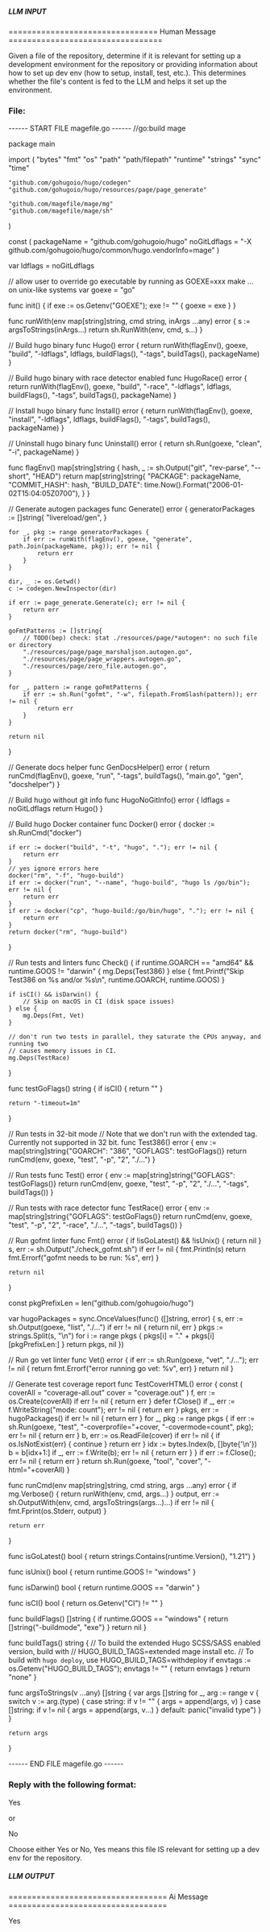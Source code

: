 ##### LLM INPUT #####
================================ Human Message =================================

Given a file of the repository, determine if it is relevant for setting up a development environment for the repository or providing information about how to set up dev env (how to setup, install, test, etc.). This determines whether the file's content is fed to the LLM and helps it set up the environment.

### File:
------ START FILE magefile.go ------
//go:build mage

package main

import (
	"bytes"
	"fmt"
	"os"
	"path"
	"path/filepath"
	"runtime"
	"strings"
	"sync"
	"time"

	"github.com/gohugoio/hugo/codegen"
	"github.com/gohugoio/hugo/resources/page/page_generate"

	"github.com/magefile/mage/mg"
	"github.com/magefile/mage/sh"
)

const (
	packageName  = "github.com/gohugoio/hugo"
	noGitLdflags = "-X github.com/gohugoio/hugo/common/hugo.vendorInfo=mage"
)

var ldflags = noGitLdflags

// allow user to override go executable by running as GOEXE=xxx make ... on unix-like systems
var goexe = "go"

func init() {
	if exe := os.Getenv("GOEXE"); exe != "" {
		goexe = exe
	}
}

func runWith(env map[string]string, cmd string, inArgs ...any) error {
	s := argsToStrings(inArgs...)
	return sh.RunWith(env, cmd, s...)
}

// Build hugo binary
func Hugo() error {
	return runWith(flagEnv(), goexe, "build", "-ldflags", ldflags, buildFlags(), "-tags", buildTags(), packageName)
}

// Build hugo binary with race detector enabled
func HugoRace() error {
	return runWith(flagEnv(), goexe, "build", "-race", "-ldflags", ldflags, buildFlags(), "-tags", buildTags(), packageName)
}

// Install hugo binary
func Install() error {
	return runWith(flagEnv(), goexe, "install", "-ldflags", ldflags, buildFlags(), "-tags", buildTags(), packageName)
}

// Uninstall hugo binary
func Uninstall() error {
	return sh.Run(goexe, "clean", "-i", packageName)
}

func flagEnv() map[string]string {
	hash, _ := sh.Output("git", "rev-parse", "--short", "HEAD")
	return map[string]string{
		"PACKAGE":     packageName,
		"COMMIT_HASH": hash,
		"BUILD_DATE":  time.Now().Format("2006-01-02T15:04:05Z0700"),
	}
}

// Generate autogen packages
func Generate() error {
	generatorPackages := []string{
		"livereload/gen",
	}

	for _, pkg := range generatorPackages {
		if err := runWith(flagEnv(), goexe, "generate", path.Join(packageName, pkg)); err != nil {
			return err
		}
	}

	dir, _ := os.Getwd()
	c := codegen.NewInspector(dir)

	if err := page_generate.Generate(c); err != nil {
		return err
	}

	goFmtPatterns := []string{
		// TODO(bep) check: stat ./resources/page/*autogen*: no such file or directory
		"./resources/page/page_marshaljson.autogen.go",
		"./resources/page/page_wrappers.autogen.go",
		"./resources/page/zero_file.autogen.go",
	}

	for _, pattern := range goFmtPatterns {
		if err := sh.Run("gofmt", "-w", filepath.FromSlash(pattern)); err != nil {
			return err
		}
	}

	return nil
}

// Generate docs helper
func GenDocsHelper() error {
	return runCmd(flagEnv(), goexe, "run", "-tags", buildTags(), "main.go", "gen", "docshelper")
}

// Build hugo without git info
func HugoNoGitInfo() error {
	ldflags = noGitLdflags
	return Hugo()
}

// Build hugo Docker container
func Docker() error {
	docker := sh.RunCmd("docker")

	if err := docker("build", "-t", "hugo", "."); err != nil {
		return err
	}
	// yes ignore errors here
	docker("rm", "-f", "hugo-build")
	if err := docker("run", "--name", "hugo-build", "hugo ls /go/bin"); err != nil {
		return err
	}
	if err := docker("cp", "hugo-build:/go/bin/hugo", "."); err != nil {
		return err
	}
	return docker("rm", "hugo-build")
}

// Run tests and linters
func Check() {
	if runtime.GOARCH == "amd64" && runtime.GOOS != "darwin" {
		mg.Deps(Test386)
	} else {
		fmt.Printf("Skip Test386 on %s and/or %s\n", runtime.GOARCH, runtime.GOOS)
	}

	if isCI() && isDarwin() {
		// Skip on macOS in CI (disk space issues)
	} else {
		mg.Deps(Fmt, Vet)
	}

	// don't run two tests in parallel, they saturate the CPUs anyway, and running two
	// causes memory issues in CI.
	mg.Deps(TestRace)
}

func testGoFlags() string {
	if isCI() {
		return ""
	}

	return "-timeout=1m"
}

// Run tests in 32-bit mode
// Note that we don't run with the extended tag. Currently not supported in 32 bit.
func Test386() error {
	env := map[string]string{"GOARCH": "386", "GOFLAGS": testGoFlags()}
	return runCmd(env, goexe, "test", "-p", "2", "./...")
}

// Run tests
func Test() error {
	env := map[string]string{"GOFLAGS": testGoFlags()}
	return runCmd(env, goexe, "test", "-p", "2", "./...", "-tags", buildTags())
}

// Run tests with race detector
func TestRace() error {
	env := map[string]string{"GOFLAGS": testGoFlags()}
	return runCmd(env, goexe, "test", "-p", "2", "-race", "./...", "-tags", buildTags())
}

// Run gofmt linter
func Fmt() error {
	if !isGoLatest() && !isUnix() {
		return nil
	}
	s, err := sh.Output("./check_gofmt.sh")
	if err != nil {
		fmt.Println(s)
		return fmt.Errorf("gofmt needs to be run: %s", err)
	}

	return nil
}

const pkgPrefixLen = len("github.com/gohugoio/hugo")

var hugoPackages = sync.OnceValues(func() ([]string, error) {
	s, err := sh.Output(goexe, "list", "./...")
	if err != nil {
		return nil, err
	}
	pkgs := strings.Split(s, "\n")
	for i := range pkgs {
		pkgs[i] = "." + pkgs[i][pkgPrefixLen:]
	}
	return pkgs, nil
})

// Run go vet linter
func Vet() error {
	if err := sh.Run(goexe, "vet", "./..."); err != nil {
		return fmt.Errorf("error running go vet: %v", err)
	}
	return nil
}

// Generate test coverage report
func TestCoverHTML() error {
	const (
		coverAll = "coverage-all.out"
		cover    = "coverage.out"
	)
	f, err := os.Create(coverAll)
	if err != nil {
		return err
	}
	defer f.Close()
	if _, err := f.WriteString("mode: count"); err != nil {
		return err
	}
	pkgs, err := hugoPackages()
	if err != nil {
		return err
	}
	for _, pkg := range pkgs {
		if err := sh.Run(goexe, "test", "-coverprofile="+cover, "-covermode=count", pkg); err != nil {
			return err
		}
		b, err := os.ReadFile(cover)
		if err != nil {
			if os.IsNotExist(err) {
				continue
			}
			return err
		}
		idx := bytes.Index(b, []byte{'\n'})
		b = b[idx+1:]
		if _, err := f.Write(b); err != nil {
			return err
		}
	}
	if err := f.Close(); err != nil {
		return err
	}
	return sh.Run(goexe, "tool", "cover", "-html="+coverAll)
}

func runCmd(env map[string]string, cmd string, args ...any) error {
	if mg.Verbose() {
		return runWith(env, cmd, args...)
	}
	output, err := sh.OutputWith(env, cmd, argsToStrings(args...)...)
	if err != nil {
		fmt.Fprint(os.Stderr, output)
	}

	return err
}

func isGoLatest() bool {
	return strings.Contains(runtime.Version(), "1.21")
}

func isUnix() bool {
	return runtime.GOOS != "windows"
}

func isDarwin() bool {
	return runtime.GOOS == "darwin"
}

func isCI() bool {
	return os.Getenv("CI") != ""
}

func buildFlags() []string {
	if runtime.GOOS == "windows" {
		return []string{"-buildmode", "exe"}
	}
	return nil
}

func buildTags() string {
	// To build the extended Hugo SCSS/SASS enabled version, build with
	// HUGO_BUILD_TAGS=extended mage install etc.
	// To build with `hugo deploy`, use HUGO_BUILD_TAGS=withdeploy
	if envtags := os.Getenv("HUGO_BUILD_TAGS"); envtags != "" {
		return envtags
	}
	return "none"
}

func argsToStrings(v ...any) []string {
	var args []string
	for _, arg := range v {
		switch v := arg.(type) {
		case string:
			if v != "" {
				args = append(args, v)
			}
		case []string:
			if v != nil {
				args = append(args, v...)
			}
		default:
			panic("invalid type")
		}
	}

	return args
}

------ END FILE magefile.go ------

### Reply with the following format:

<rel>Yes</rel>

or

<rel>No</rel>

Choose either Yes or No, Yes means this file IS relevant for setting up a dev env for the repository.

##### LLM OUTPUT #####
================================== Ai Message ==================================

<rel>Yes</rel>